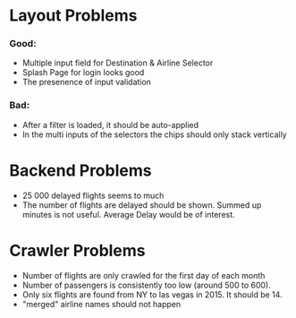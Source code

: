 # Layout Problems

### Good:

- Multiple input field for Destination & Airline Selector
- Splash Page for login looks good
- The presenence of input validation

### Bad: 

- After a filter is loaded, it should be auto-applied
- In the multi inputs of the selectors the chips should only stack vertically

# Backend Problems

- 25 000 delayed flights seems to much
- The number of flights are delayed should be shown. Summed up minutes is not useful. 
  Average Delay would be of interest.

# Crawler Problems

- Number of flights are only crawled for the first day of each month
- Number of passengers is consistently too low (around 500 to 600).
- Only six flights are found from NY to las vegas in 2015. It should be 14.
- "merged" airline names should not happen